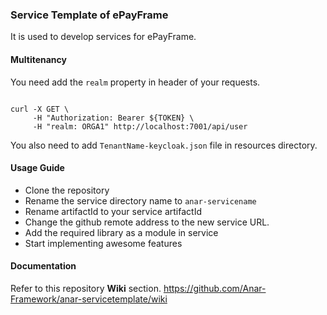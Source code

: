 ### Service Template of ePayFrame


It is used to develop services for ePayFrame. 


#### Multitenancy 

You need add the `realm` property in header of your requests.


```curl

curl -X GET \
     -H "Authorization: Bearer ${TOKEN} \
     -H "realm: ORGA1" http://localhost:7001/api/user

```

You also need to add `TenantName-keycloak.json` file in resources directory. 

#### Usage Guide

- Clone the repository 
- Rename the service directory name to `anar-servicename`
- Rename artifactId to your service artifactId
- Change the github remote address to the new service URL. 
- Add the required library as a module in service
- Start implementing awesome features


#### Documentation

Refer to this repository **Wiki** section.
https://github.com/Anar-Framework/anar-servicetemplate/wiki
